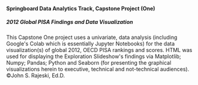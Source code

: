 #### Springboard Data Analytics Track, Capstone Project (One) 
##### 2012 Global PISA Findings and Data Visualization
This Capstone One project uses a univariate, data analysis (including Google's Colab which is essentially Jupyter Notebooks) for the data visualization(s) of global 2012, OECD PISA rankings and scores. HTML was used for displaying the Exploration Slideshow's findings via Matplotlib; Numpy; Pandas; Python and Seaborn (for presenting the graphical visualizations herein to executive, technical and not-technical audiences). ©John S. Rajeski, Ed.D.
